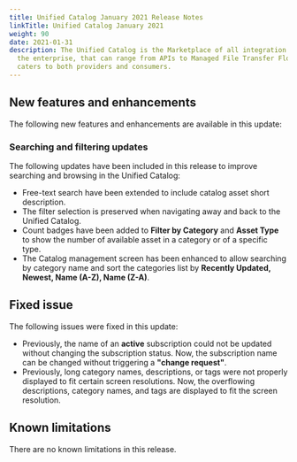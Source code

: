 ```yaml
---
title: Unified Catalog January 2021 Release Notes
linkTitle: Unified Catalog January 2021
weight: 90
date: 2021-01-31
description: The Unified Catalog is the Marketplace of all integration assets in
  the enterprise, that can range from APIs to Managed File Transfer Flows, and
  caters to both providers and consumers.
---
```

## New features and enhancements

The following new features and enhancements are available in this update:

### Searching and filtering updates

The following updates have been included in this release to improve searching and browsing in the Unified Catalog:

* Free-text search have been extended to include catalog asset short description.
* The filter selection is preserved when navigating away and back to the Unified Catalog.
* Count badges have been added to **Filter by Category** and **Asset Type** to show the number of available asset in a category or of a specific type.
* The Catalog management screen has been enhanced to allow searching by category name and sort the categories list by **Recently Updated, Newest, Name (A-Z), Name (Z-A)**.

## Fixed issue

The following issues were fixed in this update:

* Previously, the name of an **active** subscription could not be updated without changing the subscription status. Now, the subscription name can be changed without triggering a **"change request"**.
* Previously, long category names, descriptions, or tags were not properly displayed to fit certain screen resolutions. Now, the overflowing descriptions, category names, and tags are displayed to fit the screen resolution.

## Known limitations

There are no known limitations in this release.
